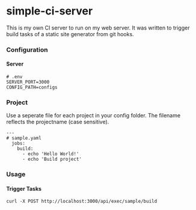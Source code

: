 # simple-ci-server

This is my own CI server to run on my web server. It was written to trigger build tasks of a static site generator from git hooks.

### Configuration

#### Server

```
# .env
SERVER_PORT=3000
CONFIG_PATH=configs
```

### Project

Use a seperate file for each project in your config folder. The filename reflects the projectname (case sensitive).

```
---
# sample.yaml
  jobs:
    build:
      - echo 'Hello World!'
      - echo 'Build project'
```

### Usage

#### Trigger Tasks

```
curl -X POST http://localhost:3000/api/exec/sample/build
```
